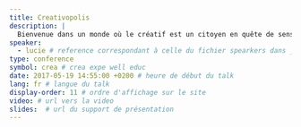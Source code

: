 ```yaml
---
title: Creativopolis
description: |
  Bienvenue dans un monde où le créatif est un citoyen en quête de sens. Un monde où tous les citoyens sont des créatifs en puissance. Une habitante vous raconte son expérience de graphiste au sein de la cité idéale à base de design thinking, de co-design et de brainstorming à foison. Et comment elle s'est mise à dessiner des logos avec ses clients.
speaker:
  - lucie # reference correspondant à celle du fichier spearkers dans _data
type: conference
symbol: crea # crea expe well educ
date: 2017-05-19 14:55:00 +0200 # heure de début du talk
lang: fr # langue du talk
display-order: 11 # ordre d'affichage sur le site
video: # url vers la video
slides:  # url du support de présentation
---
```

